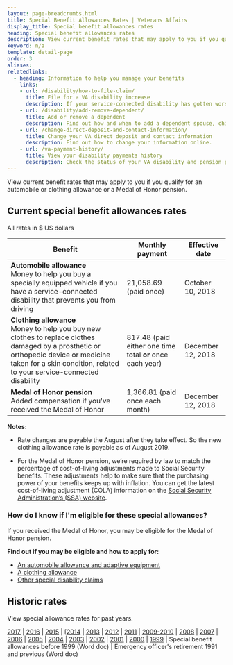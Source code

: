 ```yaml
---
layout: page-breadcrumbs.html
title: Special Benefit Allowances Rates | Veterans Affairs
display_title: Special benefit allowances rates
heading: Special benefit allowances rates
description: View current benefit rates that may apply to you if you qualify for an automobile or clothing allowance or a Medal of Honor pension.
keyword: n/a
template: detail-page
order: 3
aliases:
relatedlinks:
  - heading: Information to help you manage your benefits
    links:
    - url: /disability/how-to-file-claim/ 
      title: File for a VA disability increase
      description: If your service-connected disability has gotten worse, find out how to file a claim to increase your disability rating.
    - url: /disability/add-remove-dependent/
      title: Add or remove a dependent
      description: Find out how and when to add a dependent spouse, child, or parent to your VA disability benefits. Also learn how to remove a dependent from your benefits.
    - url: /change-direct-deposit-and-contact-information/
      title: Change your VA direct deposit and contact information
      description: Find out how to change your information online.
    - url: /va-payment-history/
      title: View your disability payments history
      description: Check the status of your VA disability and pension payments. You can also see certain survivor benefits.      
---
```

<div class="va-introtext">

View current benefit rates that may apply to you if you qualify for an automobile or clothing allowance or a Medal of Honor pension.

</div>


<h2>Current special benefit allowances rates</h2>
All rates in $ US dollars

| Benefit  | Monthly payment | Effective date | 
| -- | -- | -- | 
| **Automobile allowance** <br> Money to help you buy a specially equipped vehicle if you have a service-connected disability that prevents you from driving | 21,058.69 (paid once) | October 10, 2018 | 
| **Clothing allowance** <br> Money to help you buy new clothes to replace clothes damaged by a prosthetic or orthopedic device or medicine taken for a skin condition, related to your service-connected disability  | 817.48 (paid either one time total **or** once each year) | December 12, 2018 | 
| **Medal of Honor pension** <br> Added compensation if you've received the Medal of Honor | 1,366.81 (paid once each month) | December 12, 2018 | 

**Notes:**

- Rate changes are payable the August after they take effect. So the new clothing allowance rate is payable as of August 2019.

- For the Medal of Honor pension, we’re required by law to match the percentage of cost-of-living adjustments made to Social Security benefits. These adjustments help to make sure that the purchasing power of your benefits keeps up with inflation. You can get the latest cost-of-living adjustment (COLA) information on the [Social Security Administration’s (SSA) website](http://www.socialsecurity.gov/cola/).

<h3>How do I know if I'm eligible for these special allowances?</h3>

If you received the Medal of Honor, you may be eligible for the Medal of Honor pension.

**Find out if you may be eligible and how to apply for:**

- [An automobile allowance and adaptive equipment](/disability/eligibility/special-claims/automobile-allowance-adaptive-equipment/)
- [A clothing allowance](/disability/eligibility/special-claims/clothing-allowance/)
- [Other special disability claims](/disability/eligibility/special-claims/)

<h2>Historic rates</h2>

View special allowance rates for past years.

[2017](https://www.benefits.va.gov/compensation/special_Benefit_Allowances_2017.asp) | [2016](https://www.benefits.va.gov/compensation/special_Benefit_Allowances_2016.asp) | [2015](https://www.benefits.va.gov/compensation/special_Benefit_Allowances_2015.asp) | [[2014](https://www.benefits.va.gov/compensation/special_Benefit_Allowances_2014.asp) | [2013](https://www.benefits.va.gov/compensation/special_Benefit_Allowances_2013.asp) | [2012](https://www.benefits.va.gov/compensation/special_Benefit_Allowances_2012.asp) | [2011](https://www.benefits.va.gov/compensation/special_Benefit_Allowances_2011.asp) | [2009-2010](https://www.benefits.va.gov/compensation/special_Benefit_Allowances_2009.asp) | [2008](https://www.benefits.va.gov/compensation/special_Benefit_Allowances_2008.asp) | [2007](https://www.benefits.va.gov/compensation/special_Benefit_Allowances_2007.asp) | [2006](https://www.benefits.va.gov/compensation/special_Benefit_Allowances_2006.asp) | [2005](https://www.benefits.va.gov/compensation/special_Benefit_Allowances_2005.asp) | [2004](https://www.benefits.va.gov/compensation/special_Benefit_Allowances_2004.asp) | [2003](https://www.benefits.va.gov/compensation/special_Benefit_Allowances_2003.asp) | [2002](https://www.benefits.va.gov/compensation/special_Benefit_Allowances_2002.asp) | [2001](https://www.benefits.va.gov/compensation/special_Benefit_Allowances_2001.asp) | [2000](https://www.benefits.va.gov/compensation/special_Benefit_Allowances_2000.asp) | [1999](https://www.benefits.va.gov/compensation/special_Benefit_Allowances_1999.asp) | Special benefit allowances before 1999 (Word doc) | Emergency officer's retirement 1991 and previous (Word doc) 
